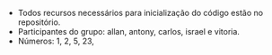 * Todos recursos necessários para inicialização do código estão no repositório.
* Participantes do grupo: allan, antony, carlos, israel e vitoria.
* Números: 1, 2, 5, 23, 
